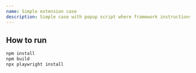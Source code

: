 ```yaml
---
name: Simple extension case
description: Simple case with popup script where framework instructions work fine
---
```


## How to run

```sh
npm install
npm build
npx playwright install
```